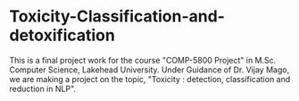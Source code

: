 # Toxicity-Classification-and-detoxification

This is a final project work for the course "COMP-5800 Project" in M.Sc. Computer Science, Lakehead University. Under Guidance of Dr. Vijay Mago, we are making a project on the topic, "Toxicity : detection, classification and reduction in NLP".
